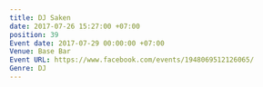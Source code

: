 ```yaml
---
title: DJ Saken
date: 2017-07-26 15:27:00 +07:00
position: 39
Event date: 2017-07-29 00:00:00 +07:00
Venue: Base Bar
Event URL: https://www.facebook.com/events/1948069512126065/
Genre: DJ
---
```


